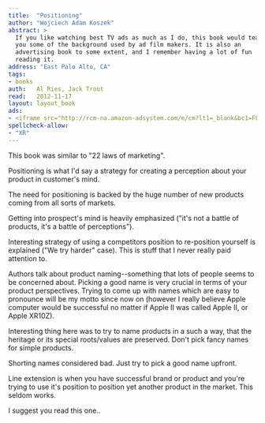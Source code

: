 ```yaml
---
title:	"Positioning"
author: "Wojciech Adam Koszek"
abstract: >
  If you like watching best TV ads as much as I do, this book would teach
  you some of the background used by ad film makers. It is also an
  advertising book to some extent, and I remember having a lot of fun
  reading it.
address: "East Palo Alto, CA"
tags:
- books
auth:	Al Ries, Jack Trout
read:	2012-11-17
layout: layout_book
ads:
- <iframe src="http://rcm-na.amazon-adsystem.com/e/cm?lt1=_blank&bc1=FFFFFF&IS2=1&npa=1&bg1=FFFFFF&fc1=000000&lc1=FF0000&t=wkoszek-20&o=1&p=8&l=as4&m=amazon&f=ifr&ref=ss_til&asins=0071373586" style="width:120px;height:240px;" scrolling="no" marginwidth="0" marginheight="0" frameborder="0"></iframe>
spellcheck-allow:
- "XR"
---
```

This book was similar to "22 laws of marketing".

Positioning is what I'd say a strategy for creating a perception about your
product in customer's mind.

The need for positioning is backed by the huge number of new products coming
from all sorts of markets.

Getting into prospect's mind is heavily emphasized ("it's not a battle of
products, it's a battle of perceptions").

Interesting strategy of using a competitors position to re-position yourself
is explained ("We try harder" case). This is stuff that I never really paid
attention to.

Authors talk about product naming--something that lots of people seems to be
concerned about. Picking a good name is very crucial in terms of your
product perspectives. Trying to come up with names which are easy to
pronounce will be my motto since now on (however I really believe Apple
computer would be successful no matter if Apple II was called Apple II, or
Apple XR10Z).

Interesting thing here was to try to name products in a such a way, that the
heritage or its special roots/values are preserved. Don't pick fancy names
for simple products.

Shorting names considered bad. Just try to pick a good name upfront.

Line extension is when you have successful brand or product and you're
trying to use it's position to position yet another product in the market.
This seldom works.

I suggest you read this one..
